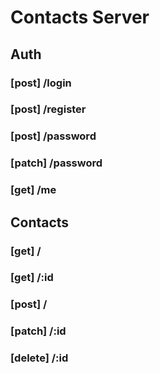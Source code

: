 # Contacts Server

## Auth

### [post] /login

### [post] /register

### [post] /password

### [patch] /password

### [get] /me

## Contacts

### [get] /

### [get] /:id

### [post] /

### [patch] /:id

### [delete] /:id



